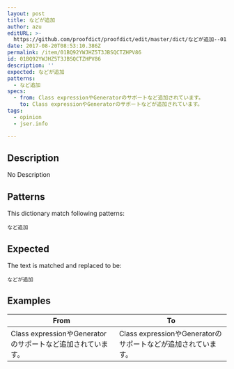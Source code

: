 ```yaml
---
layout: post
title: などが追加
author: azu
editURL: >-
  https://github.com/proofdict/proofdict/edit/master/dict/などが追加--01BQ92YWJHZ5T3JBSQCTZHPV86.yml
date: 2017-08-20T08:53:10.386Z
permalink: /item/01BQ92YWJHZ5T3JBSQCTZHPV86
id: 01BQ92YWJHZ5T3JBSQCTZHPV86
description: ''
expected: などが追加
patterns:
  - など追加
specs:
  - from: Class expressionやGeneratorのサポートなど追加されています。
    to: Class expressionやGeneratorのサポートなどが追加されています。
tags:
  - opinion
  - jser.info

---
```


## Description

No Description 

## Patterns

This dictionary match following patterns:

    など追加

## Expected

The text is matched and replaced to be:

    などが追加

## Examples

| From                                       | To                                          |
| ------------------------------------------ | ------------------------------------------- |
| Class expressionやGeneratorのサポートなど追加されています。 | Class expressionやGeneratorのサポートなどが追加されています。 |
